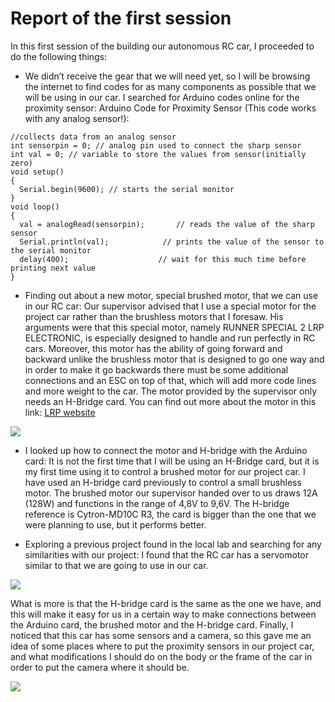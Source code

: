 # Report of the first session

In this first session of the building our autonomous RC car, I proceeded to do the following things:

- We didn’t receive the gear that we will need yet, so I will be browsing the internet to find codes for as many components as possible that we will be using in our car.
I searched for Arduino codes online for the proximity sensor:
Arduino Code for Proximity Sensor (This code works with any analog sensor!):

`//collects data from an analog sensor`<br />
`int sensorpin = 0; // analog pin used to connect the sharp sensor`<br />
`int val = 0; // variable to store the values from sensor(initially zero)`<br />
`void setup()`<br />
`{`<br />
`  Serial.begin(9600); // starts the serial monitor`<br />
`}`<br />
`void loop()`<br />
`{`<br />
`  val = analogRead(sensorpin);       // reads the value of the sharp sensor`<br />
`  Serial.println(val);            // prints the value of the sensor to the serial monitor`<br />
`  delay(400);                    // wait for this much time before printing next value`<br />
`}`

- Finding out about a new motor, special brushed motor, that we can use in our RC car:
Our supervisor advised that I use a special motor for the project car rather than the brushless motors that I foresaw. His arguments were that this special motor, namely RUNNER SPECIAL 2 LRP ELECTRONIC, is especially designed to handle and run perfectly in RC cars. Moreover, this motor has the ability of going forward and backward unlike the brushless motor that is designed to go one way and in order to make it go backwards there must be some additional connections and an ESC on top of that, which will add more code lines and more weight to the car. The motor provided by the supervisor only needs an H-Bridge card. You can find out more about the motor in this link: [LRP website](https://www.lrp.cc/en/product/runner-special-2/)

![](rapport1-1image.jpg)

- I looked up how to connect the motor and H-bridge with the Arduino card:
It is not the first time that I will be using an H-Bridge card, but it is my first time using it to control a brushed motor for our project car. I have used an H-bridge card previously to control a small brushless motor. The brushed motor our supervisor handed over to us draws 12A (128W) and functions in the range of 4,8V to 9,6V. The H-bridge reference is Cytron-MD10C R3, the card is bigger than the one that we were planning to use, but it performs better.

- Exploring a previous project found in the local lab and searching for any similarities with our project:
I found that the RC car has a servomotor similar to that we are going to use in our car.

![](rapport1-2image.jpg)

What is more is that the H-bridge card is the same as the one we have, and this will make it easy for us in a certain way to make connections between the Arduino card, the brushed motor and the H-bridge card.
Finally, I noticed that this car has some sensors and a camera, so this gave me an idea of some places where to put the proximity sensors in our project car, and what modifications I should do on the body or the frame of the car in order to put the camera where it should be.

![](rapport1-3image.jpg)